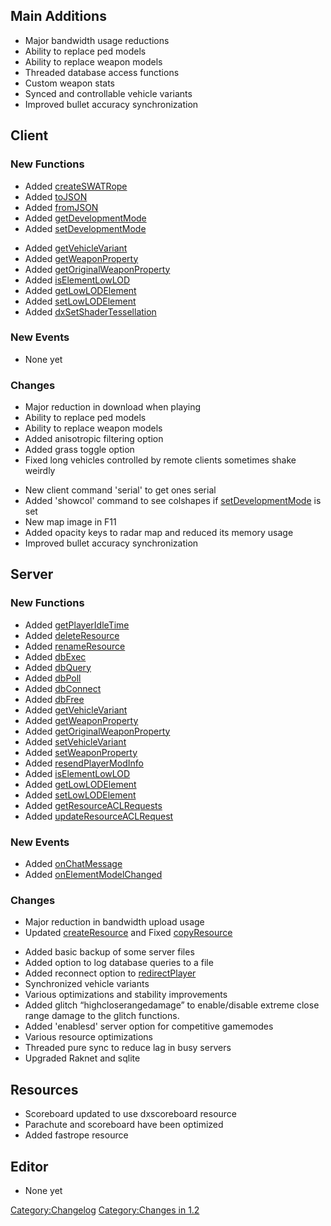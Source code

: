 Main Additions
--------------

-   Major bandwidth usage reductions
-   Ability to replace ped models
-   Ability to replace weapon models
-   Threaded database access functions
-   Custom weapon stats
-   Synced and controllable vehicle variants
-   Improved bullet accuracy synchronization

Client
------

### New Functions

-   Added [createSWATRope](/docs/createswatrope.md "wikilink")
-   Added [toJSON](/docs/tojson.md "wikilink")
-   Added [fromJSON](/docs/fromjson.md "wikilink")
-   Added [getDevelopmentMode](/docs/getdevelopmentmode.md "wikilink")
-   Added [setDevelopmentMode](/docs/setdevelopmentmode.md "wikilink")

<!-- -->

-   Added [getVehicleVariant](/docs/getvehiclevariant.md "wikilink")
-   Added [getWeaponProperty](/docs/getweaponproperty.md "wikilink")
-   Added [getOriginalWeaponProperty](/docs/getoriginalweaponproperty.md "wikilink")
-   Added [isElementLowLOD‎](/docs/iselementlowlod‎.md "wikilink")
-   Added [getLowLODElement](/docs/getlowlodelement.md "wikilink")
-   Added [setLowLODElement](/docs/setlowlodelement.md "wikilink")
-   Added [dxSetShaderTessellation](/docs/dxsetshadertessellation.md "wikilink")

### New Events

-   None yet

### Changes

-   Major reduction in download when playing
-   Ability to replace ped models
-   Ability to replace weapon models
-   Added anisotropic filtering option
-   Added grass toggle option
-   Fixed long vehicles controlled by remote clients sometimes shake weirdly

<!-- -->

-   New client command 'serial' to get ones serial
-   Added 'showcol' command to see colshapes if [setDevelopmentMode](/docs/setdevelopmentmode.md "wikilink") is set
-   New map image in F11
-   Added opacity keys to radar map and reduced its memory usage
-   Improved bullet accuracy synchronization

Server
------

### New Functions

-   Added [getPlayerIdleTime](/docs/getplayeridletime.md "wikilink")
-   Added [deleteResource](/docs/deleteresource.md "wikilink")
-   Added [renameResource](/docs/renameresource.md "wikilink")
-   Added [dbExec](/docs/dbexec.md "wikilink")
-   Added [dbQuery](/docs/dbquery.md "wikilink")
-   Added [dbPoll](/docs/dbpoll.md "wikilink")
-   Added [dbConnect](/docs/dbconnect.md "wikilink")
-   Added [dbFree](/docs/dbfree.md "wikilink")
-   Added [getVehicleVariant](/docs/getvehiclevariant.md "wikilink")
-   Added [getWeaponProperty](/docs/getweaponproperty.md "wikilink")
-   Added [getOriginalWeaponProperty](/docs/getoriginalweaponproperty.md "wikilink")
-   Added [setVehicleVariant](/docs/setvehiclevariant.md "wikilink")
-   Added [setWeaponProperty](/docs/setweaponproperty.md "wikilink")
-   Added [resendPlayerModInfo](/docs/resendplayermodinfo.md "wikilink")
-   Added [isElementLowLOD‎](/docs/iselementlowlod‎.md "wikilink")
-   Added [getLowLODElement](/docs/getlowlodelement.md "wikilink")
-   Added [setLowLODElement](/docs/setlowlodelement.md "wikilink")
-   Added [getResourceACLRequests](/docs/getresourceaclrequests.md "wikilink")
-   Added [updateResourceACLRequest](/docs/updateresourceaclrequest.md "wikilink")

### New Events

-   Added [onChatMessage](/docs/onchatmessage.md "wikilink")
-   Added [onElementModelChanged](/docs/onelementmodelchanged.md "wikilink")

### Changes

-   Major reduction in bandwidth upload usage
-   Updated [createResource](/docs/createresource.md "wikilink") and Fixed [copyResource](/docs/copyresource.md "wikilink")

<!-- -->

-   Added basic backup of some server files
-   Added option to log database queries to a file
-   Added reconnect option to [redirectPlayer](/docs/redirectplayer.md "wikilink")
-   Synchronized vehicle variants
-   Various optimizations and stability improvements
-   Added glitch “highcloserangedamage” to enable/disable extreme close range damage to the glitch functions.
-   Added 'enablesd' server option for competitive gamemodes
-   Various resource optimizations
-   Threaded pure sync to reduce lag in busy servers
-   Upgraded Raknet and sqlite

Resources
---------

-   Scoreboard updated to use dxscoreboard resource
-   Parachute and scoreboard have been optimized
-   Added fastrope resource

Editor
------

-   None yet

[Category:Changelog](/docs/category-changelog.md "wikilink") [Category:Changes in 1.2](/docs/category-changes_in_1.2.md "wikilink")
